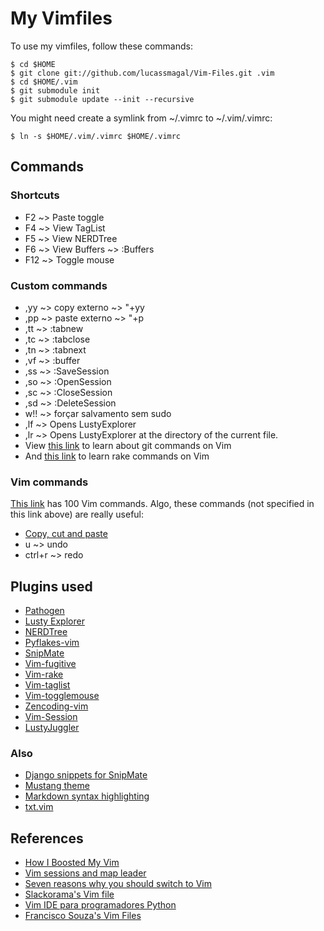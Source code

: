 My Vimfiles
=============================

To use my vimfiles, follow these commands:

    $ cd $HOME
    $ git clone git://github.com/lucassmagal/Vim-Files.git .vim
    $ cd $HOME/.vim
    $ git submodule init
    $ git submodule update --init --recursive

You might need create a symlink from ~/.vimrc to ~/.vim/.vimrc:

    $ ln -s $HOME/.vim/.vimrc $HOME/.vimrc

Commands
--------

### Shortcuts

* F2  ~> Paste toggle
* F4  ~> View TagList
* F5  ~> View NERDTree
* F6  ~> View Buffers ~> :Buffers
* F12 ~> Toggle mouse

### Custom commands

* ,yy ~> copy externo ~> "+yy
* ,pp ~> paste externo ~> "+p
* ,tt ~> :tabnew
* ,tc ~> :tabclose
* ,tn ~> :tabnext
* ,vf ~> :buffer
* ,ss ~> :SaveSession
* ,so ~> :OpenSession
* ,sc ~> :CloseSession
* ,sd ~> :DeleteSession
* w!! ~> forçar salvamento sem sudo
* ,lf ~> Opens LustyExplorer
* ,lr ~> Opens LustyExplorer at the directory of the current file.
* View [this link][Fugitive] to learn about git commands on Vim
* And [this link][Rake] to learn rake commands on Vim

### Vim commands

[This link][7] has 100 Vim commands. Algo, these commands (not specified in
this link above) are really useful:

* [Copy, cut and paste](http://vim.wikia.com/wiki/Copy,_cut_and_paste)
* u ~> undo
* ctrl+r ~> redo

Plugins used
------------

* [Pathogen][Pathogen]
* [Lusty Explorer][Lusty]
* [NERDTree][Nerd]
* [Pyflakes-vim][Flakes]
* [SnipMate][Snipmate]
* [Vim-fugitive][Fugitive]
* [Vim-rake][Rake]
* [Vim-taglist][Taglist]
* [Vim-togglemouse][Toggle]
* [Zencoding-vim][Zen]
* [Vim-Session][Session]
* [LustyJuggler][Juggler]

### Also

* [Django snippets for SnipMate][Django snippets]
* [Mustang theme][Mustang]
* [Markdown syntax highlighting][Markdown]
* [txt.vim][TXT]

References
---------

* [How I Boosted My Vim][1] 
* [Vim sessions and map leader][2]
* [Seven reasons why you should switch to Vim][3]
* [Slackorama's Vim file][4]
* [Vim IDE para programadores Python][5]
* [Francisco Souza's Vim Files][6]

[1]: http://nvie.com/posts/how-i-boosted-my-vim/
[2]: http://feralchicken.wordpress.com/2011/01/03/vim-sessions-and-map-leader/
[3]: http://agiliq.com/blog/2010/11/seven-reasons-why-you-should-switch-to-vim-for-dja/
[4]: http://www.slackorama.com/projects/vim/vimrc.html
[5]: http://avelino.us/2011/12/22/vim-ide-para-programadores-python/
[6]: https://github.com/fsouza/vimfiles
[7]: http://www.catswhocode.com/blog/100-vim-commands-every-programmer-should-know

[Pathogen]: https://github.com/tpope/vim-pathogen
[Lusty]: https://github.com/vim-scripts/LustyExplorer
[Nerd]: https://github.com/scrooloose/nerdtree
[Flakes]: https://github.com/kevinw/pyflakes-vim
[Snipmate]: https://github.com/msanders/snipmate.vim
[Fugitive]: https://github.com/tpope/vim-fugitive
[Rake]: https://github.com/tpope/vim-rake
[Taglist]: https://github.com/vim-scripts/taglist.vim
[Toggle]: https://github.com/nvie/vim-togglemouse
[Zen]: https://github.com/mattn/zencoding-vim
[Session]: https://github.com/xolox/vim-session
[Juggler]: https://github.com/vim-scripts/LustyJuggler

[Django snippets]: https://github.com/robhudson/snipmate_for_django
[Mustang]: https://github.com/cschlueter/vim-mustang
[Markdown]: https://github.com/plasticboy/vim-markdown
[TXT]: http://aurelio.net/vim/txt.vim

